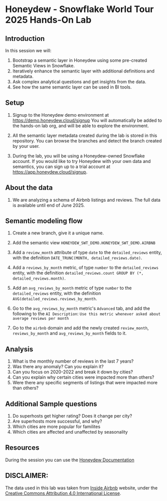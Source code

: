 # Honeydew - Snowflake World Tour 2025 Hands-On Lab

## Introduction

In this session we will:
1. Bootstrap a semantic layer in Honeydew using some pre-created Semantic Views in Snowflake.
2. Iteratively enhance the semantic layer with additional definitions and metadata.
3. Ask complex analytical questions and get insights from the data.
4. See how the same semantic layer can be used in BI tools.

## Setup

1. Signup to the Honeydew demo environment at https://demo.honeydew.cloud/signup
   You will automatically be added to the hands-on lab org, and will be able to explore the environment.
   
2. All the semantic layer metadata created during the lab is stored in this repository.
   You can browse the branches and detect the branch created by your user.

3. During the lab, you will be using a Honeydew-owned Snowflake account.
   If you would like to try Honeydew with your own data and semantics,
   you can sign up to a trial account at https://app.honeydew.cloud/signup.

## About the data

1. We are analyzing a schema of Airbnb listings and reviews. The full data is available until end of June 2025.

## Semantic modeling flow

1. Create a new branch, give it a unique name.

1. Add the semantic view `HONEYDEW_SWT_DEMO.HONEYDEW_SWT_DEMO.AIRBNB`

1. Add a `review_month` attribute of type `date` to the `detailed_reviews` entity, with the definition `DATE_TRUNC(MONTH, detailed_reviews.date)`.
1. Add a `reviews_by_month` metric, of type `number` to the `detailed_reviews` entity, with the definition `detailed_reviews.count GROUP BY (*, detailed_reviews.month)`.
1. Add an `avg_reviews_by_month` metric of type `number` to the `detailed_reviews` entity, with the definition `AVG(detailed_reviews.reviews_by_month`.
1. Go to the `avg_reviews_by_month` metric's `Advanced` tab, and add the following to the `AI Description`: `Use this metric whenever asked about average reviews per month`
1. Go to the `airbnb` domain and add the newly created `review_month`, `reviews_by_month` and `avg_reviews_by_month` fields to it.

## Analysis

1. What is the monthly number of reviews in the last 7 years?
2. Was there any anomaly? Can you explain it?
3. Can you focus on 2020-2022 and break it down by cities?
4. Can you explain why certain cities were impacted more than others?
5. Were there any specific segments of listings that were impacted more than others?


## Additional Sample questions

1. Do superhosts get higher rating? Does it change per city?
2. Are superhosts more successful, and why?
3. Which cities are more popular for familites
4. Which cities are affected and unaffected by seasonality
 

## Resources

During the session you can use the [Honeydew Documentation](https://honeydew.ai/docs/introduction)


## DISCLAIMER:
The data used in this lab was taken from [Inside Airbnb](https://insideairbnb.com/) website, under the [Creative Commons Attribution 4.0 International License](https://creativecommons.org/licenses/by/4.0/).
